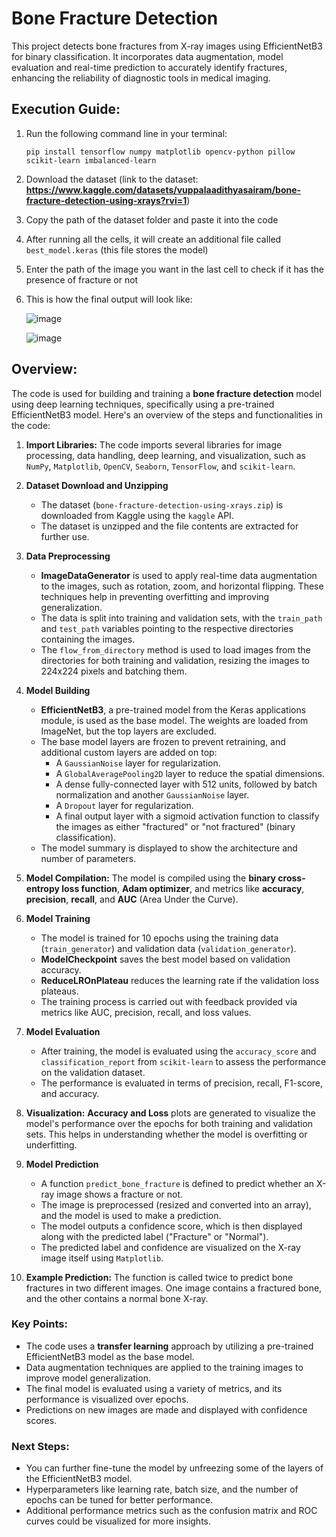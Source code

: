 # Bone Fracture Detection
This project detects bone fractures from X-ray images using EfficientNetB3 for binary classification. It incorporates data augmentation, model evaluation and real-time prediction to accurately identify fractures, enhancing the reliability of diagnostic tools in medical imaging.

## Execution Guide:
1. Run the following command line in your terminal:
   ```
   pip install tensorflow numpy matplotlib opencv-python pillow scikit-learn imbalanced-learn
   ```

2. Download the dataset (link to the dataset: **https://www.kaggle.com/datasets/vuppalaadithyasairam/bone-fracture-detection-using-xrays?rvi=1**)

3. Copy the path of the dataset folder and paste it into the code

4. After running all the cells, it will create an additional file called `best_model.keras` (this file stores the model)

5. Enter the path of the image you want in the last cell to check if it has the presence of fracture or not

6. This is how the final output will look like:

   ![image](https://github.com/user-attachments/assets/dbfb756a-20df-4dbf-8b2a-b6328f047636)

   ![image](https://github.com/user-attachments/assets/030ddbb3-f425-4d0b-85f5-211a3de0247e)

## Overview:
The code is used for building and training a **bone fracture detection** model using deep learning techniques, specifically using a pre-trained EfficientNetB3 model. Here's an overview of the steps and functionalities in the code:

1. **Import Libraries:** 
The code imports several libraries for image processing, data handling, deep learning, and visualization, such as `NumPy`, `Matplotlib`, `OpenCV`, `Seaborn`, `TensorFlow`, and `scikit-learn`.

2. **Dataset Download and Unzipping**
   - The dataset (`bone-fracture-detection-using-xrays.zip`) is downloaded from Kaggle using the `kaggle` API.
   - The dataset is unzipped and the file contents are extracted for further use.

3. **Data Preprocessing**
   - **ImageDataGenerator** is used to apply real-time data augmentation to the images, such as rotation, zoom, and horizontal flipping. These techniques help in preventing overfitting and improving generalization.
   - The data is split into training and validation sets, with the `train_path` and `test_path` variables pointing to the respective directories containing the images.
   - The `flow_from_directory` method is used to load images from the directories for both training and validation, resizing the images to 224x224 pixels and batching them.

4. **Model Building**
   - **EfficientNetB3**, a pre-trained model from the Keras applications module, is used as the base model. The weights are loaded from ImageNet, but the top layers are excluded.
   - The base model layers are frozen to prevent retraining, and additional custom layers are added on top:
     - A `GaussianNoise` layer for regularization.
     - A `GlobalAveragePooling2D` layer to reduce the spatial dimensions.
     - A dense fully-connected layer with 512 units, followed by batch normalization and another `GaussianNoise` layer.
     - A `Dropout` layer for regularization.
     - A final output layer with a sigmoid activation function to classify the images as either "fractured" or "not fractured" (binary classification).
   - The model summary is displayed to show the architecture and number of parameters.

5. **Model Compilation:** The model is compiled using the **binary cross-entropy loss function**, **Adam optimizer**, and metrics like **accuracy**, **precision**, **recall**, and **AUC** (Area Under the Curve).

6. **Model Training**
   - The model is trained for 10 epochs using the training data (`train_generator`) and validation data (`validation_generator`).
   - **ModelCheckpoint** saves the best model based on validation accuracy.
   - **ReduceLROnPlateau** reduces the learning rate if the validation loss plateaus.
   - The training process is carried out with feedback provided via metrics like AUC, precision, recall, and loss values.

7. **Model Evaluation**
   - After training, the model is evaluated using the `accuracy_score` and `classification_report` from `scikit-learn` to assess the performance on the validation dataset.
   - The performance is evaluated in terms of precision, recall, F1-score, and accuracy.

8. **Visualization:** **Accuracy and Loss** plots are generated to visualize the model's performance over the epochs for both training and validation sets. This helps in understanding whether the model is overfitting or underfitting.

9. **Model Prediction**
   - A function `predict_bone_fracture` is defined to predict whether an X-ray image shows a fracture or not.
   - The image is preprocessed (resized and converted into an array), and the model is used to make a prediction.
   - The model outputs a confidence score, which is then displayed along with the predicted label ("Fracture" or "Normal").
   - The predicted label and confidence are visualized on the X-ray image itself using `Matplotlib`.

10. **Example Prediction:** The function is called twice to predict bone fractures in two different images. One image contains a fractured bone, and the other contains a normal bone X-ray.

### Key Points:
- The code uses a **transfer learning** approach by utilizing a pre-trained EfficientNetB3 model as the base model.
- Data augmentation techniques are applied to the training images to improve model generalization.
- The final model is evaluated using a variety of metrics, and its performance is visualized over epochs.
- Predictions on new images are made and displayed with confidence scores.

### Next Steps:
- You can further fine-tune the model by unfreezing some of the layers of the EfficientNetB3 model.
- Hyperparameters like learning rate, batch size, and the number of epochs can be tuned for better performance.
- Additional performance metrics such as the confusion matrix and ROC curves could be visualized for more insights.

